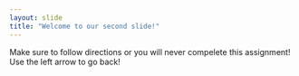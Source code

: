 ```yaml
---
layout: slide
title: "Welcome to our second slide!"
---
```


Make sure to follow directions or you will never compelete this assignment! Use the left arrow to go back!
